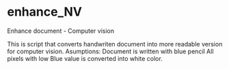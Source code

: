 # enhance_NV
Enhance document - Computer vision

This is script that converts handwriten document into more readable version for computer vision. 
Asumptions: Document is written with blue pencil
All pixels with low Blue value is converted into white color.

